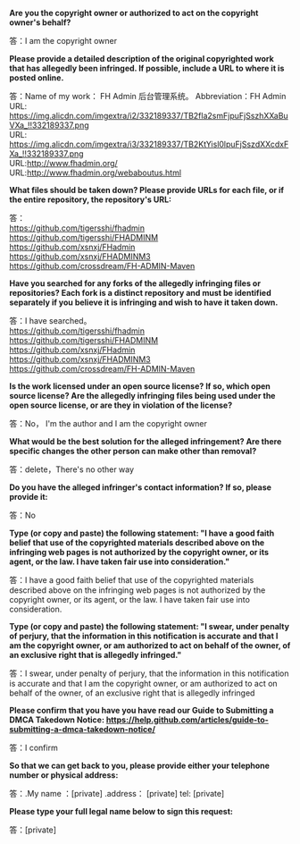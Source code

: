 **Are you the copyright owner or authorized to act on the copyright owner's behalf?**  

答：I am the copyright owner

**Please provide a detailed description of the original copyrighted work that has allegedly been infringed. If possible, include a URL to where it is posted online.**  

答：Name of my work： FH Admin 后台管理系统。 Abbreviation：FH Admin  
URL: https://img.alicdn.com/imgextra/i2/332189337/TB2fla2smFjpuFjSszhXXaBuVXa_!!332189337.png  
URL: https://img.alicdn.com/imgextra/i3/332189337/TB2KtYisl0lpuFjSszdXXcdxFXa_!!332189337.png  
URL:http://www.fhadmin.org/  
URL:http://www.fhadmin.org/webaboutus.html  

**What files should be taken down? Please provide URLs for each file, or if the entire repository, the repository's URL:**  

答：  
https://github.com/tigersshi/fhadmin  
https://github.com/tigersshi/FHADMINM  
https://github.com/xsnxj/FHadmin   
https://github.com/xsnxj/FHADMINM3  
https://github.com/crossdream/FH-ADMIN-Maven  

**Have you searched for any forks of the allegedly infringing files or repositories? Each fork is a distinct repository and must be identified separately if you believe it is infringing and wish to have it taken down.**  

答：I have searched。  
https://github.com/tigersshi/fhadmin  
https://github.com/tigersshi/FHADMINM  
https://github.com/xsnxj/FHadmin  
https://github.com/xsnxj/FHADMINM3  
https://github.com/crossdream/FH-ADMIN-Maven  

**Is the work licensed under an open source license? If so, which open source license? Are the allegedly infringing files being used under the open source license, or are they in violation of the license?**  

答：No， I'm the author and I am the copyright owner  

**What would be the best solution for the alleged infringement? Are there specific changes the other person can make other than removal?**  

答：delete，There's no other way  

**Do you have the alleged infringer's contact information? If so, please provide it:**  

答：No  

**Type (or copy and paste) the following statement: "I have a good faith belief that use of the copyrighted materials described above on the infringing web pages is not authorized by the copyright owner, or its agent, or the law. I have taken fair use into consideration."**  

答：I have a good faith belief that use of the copyrighted materials described above on the infringing web pages is not authorized by the copyright owner, or its agent, or the law. I have taken fair use into consideration.  

**Type (or copy and paste) the following statement: "I swear, under penalty of perjury, that the information in this notification is accurate and that I am the copyright owner, or am authorized to act on behalf of the owner, of an exclusive right that is allegedly infringed."**  

答：I swear, under penalty of perjury, that the information in this notification is accurate and that I am the copyright owner, or am authorized to act on behalf of the owner, of an exclusive right that is allegedly infringed  

**Please confirm that you have you have read our Guide to Submitting a DMCA Takedown Notice: https://help.github.com/articles/guide-to-submitting-a-dmca-takedown-notice/**  

答：I confirm   

**So that we can get back to you, please provide either your telephone number or physical address:**  

答：.My name ：[private] .address： [private] tel: [private]  

**Please type your full legal name below to sign this request:**  

答：[private]
